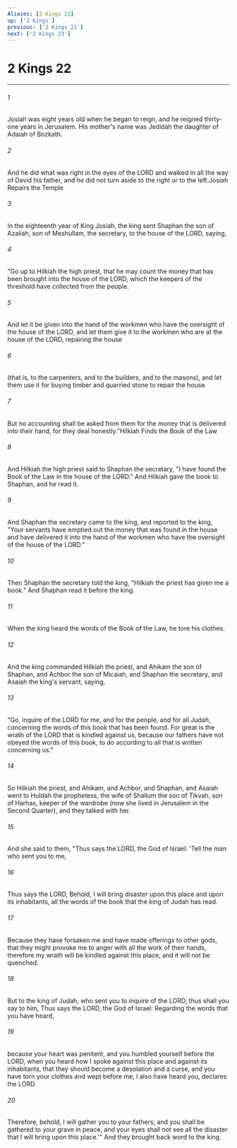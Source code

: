 ```yaml
---
Aliases: [2 Kings 22]
up: ['2 Kings']
previous: ['2 Kings 21']
next: ['2 Kings 23']
---
```

# 2 Kings 22
***



###### 1 
Josiah was eight years old when he began to reign, and he reigned thirty-one years in Jerusalem. His mother's name was Jedidah the daughter of Adaiah of Bozkath. 

###### 2 
And he did what was right in the eyes of the LORD and walked in all the way of David his father, and he did not turn aside to the right or to the left.Josiah Repairs the Temple 

###### 3 
In the eighteenth year of King Josiah, the king sent Shaphan the son of Azaliah, son of Meshullam, the secretary, to the house of the LORD, saying, 

###### 4 
"Go up to Hilkiah the high priest, that he may count the money that has been brought into the house of the LORD, which the keepers of the threshold have collected from the people. 

###### 5 
And let it be given into the hand of the workmen who have the oversight of the house of the LORD, and let them give it to the workmen who are at the house of the LORD, repairing the house 

###### 6 
(that is, to the carpenters, and to the builders, and to the masons), and let them use it for buying timber and quarried stone to repair the house. 

###### 7 
But no accounting shall be asked from them for the money that is delivered into their hand, for they deal honestly."Hilkiah Finds the Book of the Law 

###### 8 
And Hilkiah the high priest said to Shaphan the secretary, "I have found the Book of the Law in the house of the LORD." And Hilkiah gave the book to Shaphan, and he read it. 

###### 9 
And Shaphan the secretary came to the king, and reported to the king, "Your servants have emptied out the money that was found in the house and have delivered it into the hand of the workmen who have the oversight of the house of the LORD." 

###### 10 
Then Shaphan the secretary told the king, "Hilkiah the priest has given me a book." And Shaphan read it before the king. 

###### 11 
When the king heard the words of the Book of the Law, he tore his clothes. 

###### 12 
And the king commanded Hilkiah the priest, and Ahikam the son of Shaphan, and Achbor the son of Micaiah, and Shaphan the secretary, and Asaiah the king's servant, saying, 

###### 13 
"Go, inquire of the LORD for me, and for the people, and for all Judah, concerning the words of this book that has been found. For great is the wrath of the LORD that is kindled against us, because our fathers have not obeyed the words of this book, to do according to all that is written concerning us." 

###### 14 
So Hilkiah the priest, and Ahikam, and Achbor, and Shaphan, and Asaiah went to Huldah the prophetess, the wife of Shallum the son of Tikvah, son of Harhas, keeper of the wardrobe (now she lived in Jerusalem in the Second Quarter), and they talked with her. 

###### 15 
And she said to them, "Thus says the LORD, the God of Israel: 'Tell the man who sent you to me, 

###### 16 
Thus says the LORD, Behold, I will bring disaster upon this place and upon its inhabitants, all the words of the book that the king of Judah has read. 

###### 17 
Because they have forsaken me and have made offerings to other gods, that they might provoke me to anger with all the work of their hands, therefore my wrath will be kindled against this place, and it will not be quenched. 

###### 18 
But to the king of Judah, who sent you to inquire of the LORD, thus shall you say to him, Thus says the LORD, the God of Israel: Regarding the words that you have heard, 

###### 19 
because your heart was penitent, and you humbled yourself before the LORD, when you heard how I spoke against this place and against its inhabitants, that they should become a desolation and a curse, and you have torn your clothes and wept before me, I also have heard you, declares the LORD. 

###### 20 
Therefore, behold, I will gather you to your fathers, and you shall be gathered to your grave in peace, and your eyes shall not see all the disaster that I will bring upon this place.'" And they brought back word to the king.
